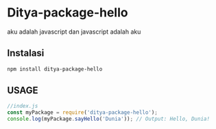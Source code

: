 # Ditya-package-hello

aku adalah javascript dan javascript adalah aku

## Instalasi

```bash
npm install ditya-package-hello
```

## USAGE

```javascript
//index.js
const myPackage = require('ditya-package-hello');
console.log(myPackage.sayHello('Dunia')); // Output: Hello, Dunia!
```